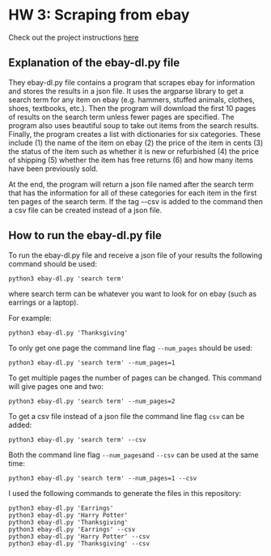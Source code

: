 # HW 3: Scraping from ebay
Check out the project instructions [here](https://github.com/mikeizbicki/cmc-csci040/tree/2021fall/hw_03)
## Explanation of the ebay-dl.py file 

They ebay-dl.py file contains a program that scrapes ebay for information and stores the results in a json file. It uses the argparse library to get a search term for any item on ebay (e.g. hammers, stuffed animals, clothes, shoes, textbooks, etc.). Then the program will download the first 10 pages of results on the search term unless fewer pages are specified. The program also uses beautiful soup to take out items from the search results. Finally, the program creates a list with dictionaries for six categories. These include (1) the name of the item on ebay (2) the price of the item in cents (3) the status of the item such as whether it is new or refurbished (4) the price of shipping (5) whether the item has free returns (6) and how many items have been previously sold. 

At the end, the program will return a json file named after the search term that has the information for all of these categories for each item in the first ten pages of the search term. If the tag --csv is added to the command then a csv file can be created instead of a json file. 

## How to run the ebay-dl.py file
To run the ebay-dl.py file and receive a json file of your results the following command should be used:

```
python3 ebay-dl.py 'search term'
```

where search term can be whatever you want to look for on ebay (such as earrings or a laptop).

For example:


    python3 ebay-dl.py 'Thanksgiving'


To only get one page the command line flag `--num_pages` should be used: 

```
python3 ebay-dl.py 'search term' --num_pages=1
```

To get multiple pages the number of pages can be changed. This command will give pages one and two:

```
python3 ebay-dl.py 'search term' --num_pages=2
```

To get a csv file instead of a json file the command line flag `csv` can be added:

```
python3 ebay-dl.py 'search term' --csv
```

Both the command line flag `--num_pages`and `--csv` can be used at the same time:

```
python3 ebay-dl.py 'search term' --num_pages=1 --csv
```

I used the following commands to generate the files in this repository:

```
python3 ebay-dl.py 'Earrings'
python3 ebay-dl.py 'Harry Potter'
python3 ebay-dl.py 'Thanksgiving' 
python3 ebay-dl.py 'Earrings' --csv
python3 ebay-dl.py 'Harry Potter' --csv
python3 ebay-dl.py 'Thanksgiving' --csv
```